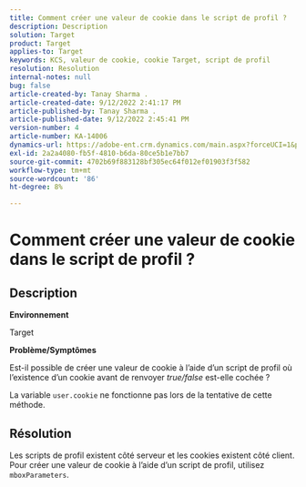 ```yaml
---
title: Comment créer une valeur de cookie dans le script de profil ?
description: Description
solution: Target
product: Target
applies-to: Target
keywords: KCS, valeur de cookie, cookie Target, script de profil
resolution: Resolution
internal-notes: null
bug: false
article-created-by: Tanay Sharma .
article-created-date: 9/12/2022 2:41:17 PM
article-published-by: Tanay Sharma .
article-published-date: 9/12/2022 2:45:41 PM
version-number: 4
article-number: KA-14006
dynamics-url: https://adobe-ent.crm.dynamics.com/main.aspx?forceUCI=1&pagetype=entityrecord&etn=knowledgearticle&id=6c943bef-a832-ed11-9db1-002248086735
exl-id: 2a2a4080-fb5f-4810-b6da-80ce5b1e7bb7
source-git-commit: 4702b69f883128bf305ec64f012ef01903f3f582
workflow-type: tm+mt
source-wordcount: '86'
ht-degree: 8%

---
```


# Comment créer une valeur de cookie dans le script de profil ?

## Description


<b>Environnement</b>

Target



<b>Problème/Symptômes</b>

Est-il possible de créer une valeur de cookie à l’aide d’un script de profil où l’existence d’un cookie avant de renvoyer *true/false* est-elle cochée ?

La variable `user.cookie` ne fonctionne pas lors de la tentative de cette méthode.


## Résolution


Les scripts de profil existent côté serveur et les cookies existent côté client. Pour créer une valeur de cookie à l’aide d’un script de profil, utilisez `mboxParameters`.
